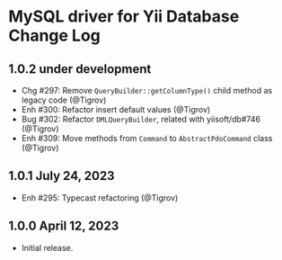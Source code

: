 # MySQL driver for Yii Database Change Log

## 1.0.2 under development

- Chg #297: Remove `QueryBuilder::getColumnType()` child method as legacy code (@Tigrov)
- Enh #300: Refactor insert default values (@Tigrov)
- Bug #302: Refactor `DMLQueryBuilder`, related with yiisoft/db#746 (@Tigrov)
- Enh #309: Move methods from `Command` to `AbstractPdoCommand` class (@Tigrov)

## 1.0.1 July 24, 2023

- Enh #295: Typecast refactoring (@Tigrov)

## 1.0.0 April 12, 2023

- Initial release.

